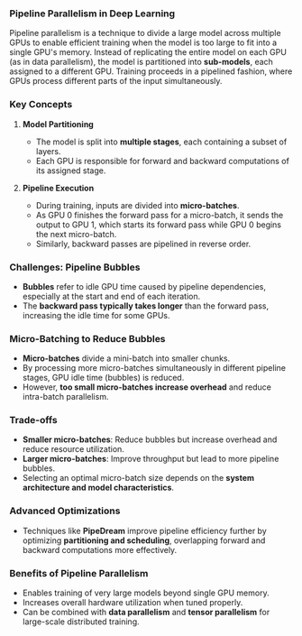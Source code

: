 ### Pipeline Parallelism in Deep Learning

Pipeline parallelism is a technique to divide a large model across multiple GPUs to enable efficient training when the model is too large to fit into a single GPU's memory. Instead of replicating the entire model on each GPU (as in data parallelism), the model is partitioned into **sub-models**, each assigned to a different GPU. Training proceeds in a pipelined fashion, where GPUs process different parts of the input simultaneously.

### **Key Concepts**

1. **Model Partitioning**

   - The model is split into **multiple stages**, each containing a subset of layers.
   - Each GPU is responsible for forward and backward computations of its assigned stage.

2. **Pipeline Execution**

   - During training, inputs are divided into **micro-batches**.
   - As GPU 0 finishes the forward pass for a micro-batch, it sends the output to GPU 1, which starts its forward pass while GPU 0 begins the next micro-batch.
   - Similarly, backward passes are pipelined in reverse order.

### **Challenges: Pipeline Bubbles**

- **Bubbles** refer to idle GPU time caused by pipeline dependencies, especially at the start and end of each iteration.
- The **backward pass typically takes longer** than the forward pass, increasing the idle time for some GPUs.

### **Micro-Batching to Reduce Bubbles**

- **Micro-batches** divide a mini-batch into smaller chunks.
- By processing more micro-batches simultaneously in different pipeline stages, GPU idle time (bubbles) is reduced.
- However, **too small micro-batches increase overhead** and reduce intra-batch parallelism.

### **Trade-offs**

- **Smaller micro-batches**: Reduce bubbles but increase overhead and reduce resource utilization.
- **Larger micro-batches**: Improve throughput but lead to more pipeline bubbles.
- Selecting an optimal micro-batch size depends on the **system architecture and model characteristics**.

### **Advanced Optimizations**

- Techniques like **PipeDream** improve pipeline efficiency further by optimizing **partitioning and scheduling**, overlapping forward and backward computations more effectively.

### **Benefits of Pipeline Parallelism**

- Enables training of very large models beyond single GPU memory.
- Increases overall hardware utilization when tuned properly.
- Can be combined with **data parallelism** and **tensor parallelism** for large-scale distributed training.
